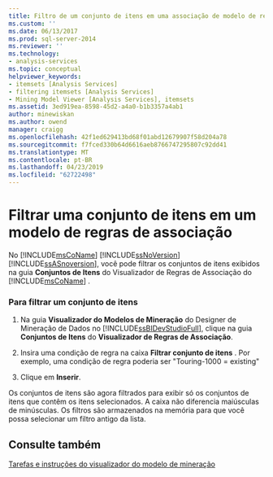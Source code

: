 ```yaml
---
title: Filtro de um conjunto de itens em uma associação de modelo de regras | Microsoft Docs
ms.custom: ''
ms.date: 06/13/2017
ms.prod: sql-server-2014
ms.reviewer: ''
ms.technology:
- analysis-services
ms.topic: conceptual
helpviewer_keywords:
- itemsets [Analysis Services]
- filtering itemsets [Analysis Services]
- Mining Model Viewer [Analysis Services], itemsets
ms.assetid: 3ed919ea-8598-45d2-a4a0-b1b3357a4ab1
author: minewiskan
ms.author: owend
manager: craigg
ms.openlocfilehash: 42f1ed629413bd68f01abd12679907f58d204a78
ms.sourcegitcommit: f7fced330b64d6616aeb8766747295807c92dd41
ms.translationtype: MT
ms.contentlocale: pt-BR
ms.lasthandoff: 04/23/2019
ms.locfileid: "62722498"
---
```

# <a name="filter-an-itemset-in-an-association-rules-model"></a>Filtrar uma conjunto de itens em um modelo de regras de associação
  No [!INCLUDE[msCoName](../../includes/msconame-md.md)] [!INCLUDE[ssNoVersion](../../includes/ssnoversion-md.md)] [!INCLUDE[ssASnoversion](../../includes/ssasnoversion-md.md)], você pode filtrar os conjuntos de itens exibidos na guia **Conjuntos de Itens** do Visualizador de Regras de Associação do [!INCLUDE[msCoName](../../includes/msconame-md.md)] .  
  
### <a name="to-filter-an-itemset"></a>Para filtrar um conjunto de itens  
  
1.  Na guia **Visualizador do Modelos de Mineração** do Designer de Mineração de Dados no [!INCLUDE[ssBIDevStudioFull](../../includes/ssbidevstudiofull-md.md)], clique na guia **Conjuntos de Itens** do **Visualizador de Regras de Associação**.  
  
2.  Insira uma condição de regra na caixa **Filtrar conjunto de itens** . Por exemplo, uma condição de regra poderia ser "Touring-1000 = existing"  
  
3.  Clique em **Inserir**.  
  
 Os conjuntos de itens são agora filtrados para exibir só os conjuntos de itens que contêm os itens selecionados. A caixa não diferencia maiúsculas de minúsculas. Os filtros são armazenados na memória para que você possa selecionar um filtro antigo da lista.  
  
## <a name="see-also"></a>Consulte também  
 [Tarefas e instruções do visualizador do modelo de mineração](mining-model-viewer-tasks-and-how-tos.md)  
  
  
